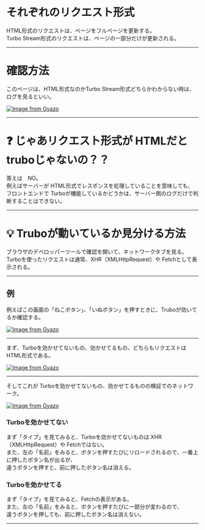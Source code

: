 # それぞれのリクエスト形式
HTML形式のリクエストは、ページをフルページを更新する。  
Turbo Stream形式のリクエストは、ページの一部分だけが更新される。
***

# 確認方法
このページは、HTML形式なのかTurbo Stream形式どちらかわからない時は、ログを見るといい。

[![Image from Gyazo](https://i.gyazo.com/164edc0f2290db283828bf679dd9e394.png)](https://gyazo.com/164edc0f2290db283828bf679dd9e394)
***

# ❓ じゃあリクエスト形式が HTMLだと truboじゃないの？？
答えは　NO。  
例えばサーバーが HTML形式でレスポンスを処理していることを意味しても、  
フロントエンドで Turboが機能しているかどうかは、サーバー側のログだけで判断することはできない。
***

# 💡 Truboが動いているか見分ける方法 
ブラウザのデベロッパーツールで確認を開いて、ネットワークタブを見る。  
Turboを使ったリクエストは通常、XHR（XMLHttpRequest）や Fetchとして表示される。
***

## 例
例えばこの画面の「ねこボタン」、「いぬボタン」を押すときに、Truboが効いてるか確認する。

[![Image from Gyazo](https://i.gyazo.com/6cc664e3e5a54319a1804605066dc213.png)](https://gyazo.com/6cc664e3e5a54319a1804605066dc213)
***

まず、Turboを効かせてないもの、効かせてるもの、どちらもリクエストは HTML形式である。

[![Image from Gyazo](https://i.gyazo.com/919a9ed9af0b3b28c001524fba972de9.png)](https://gyazo.com/919a9ed9af0b3b28c001524fba972de9)
***

そしてこれが Turboを効かせてないもの、効かせてるものの検証でのネットワーク。

[![Image from Gyazo](https://i.gyazo.com/0c24071450a1c825c3aca6afa771e347.png)](https://gyazo.com/0c24071450a1c825c3aca6afa771e347)

### Turboを効かせてない
まず「タイプ」を見てみると、Turboを効かせてないものは XHR（XMLHttpRequest）や Fetchではない。  
また、左の「名前」をみると、ボタンを押すたびにリロードされるので、一番上に押したボタン名が出るが、  
違うボタンを押すと、前に押したボタン名は消える。

### Turboを効かせてる
まず「タイプ」を見てみると、Fetchの表示がある。  
また、左の「名前」をみると、ボタンを押すたびに一部分が変わるので、  
違うボタンを押しても、前に押したボタン名は消えない。
***
